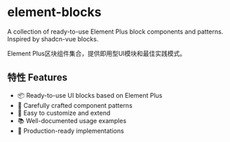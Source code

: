 # element-blocks

A collection of ready-to-use Element Plus block components and patterns. Inspired by shadcn-vue blocks.

Element Plus区块组件集合，提供即用型UI模块和最佳实践模式。

## 特性 Features

- 📦 Ready-to-use UI blocks based on Element Plus
- 🎨 Carefully crafted component patterns
- 🔧 Easy to customize and extend
- 📚 Well-documented usage examples
- 🎯 Production-ready implementations
